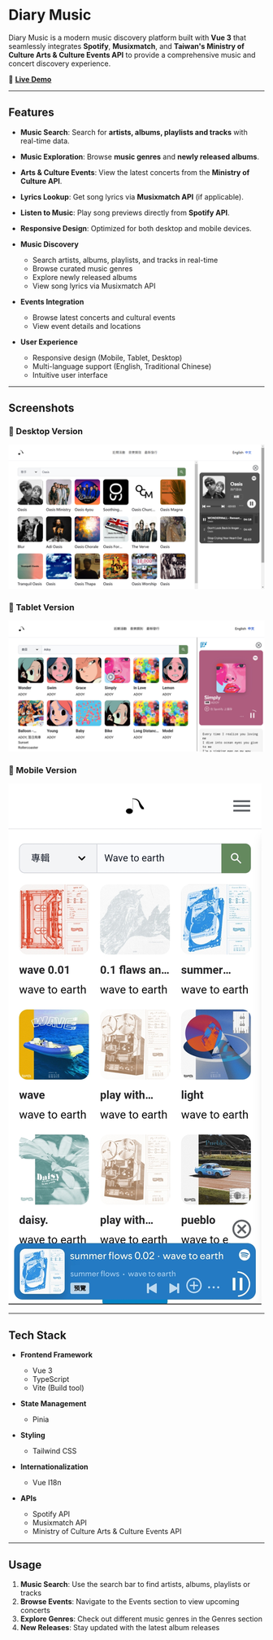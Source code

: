 # Diary Music

Diary Music is a modern music discovery platform built with **Vue 3** that seamlessly integrates **Spotify**, **Musixmatch**, and **Taiwan's Ministry of Culture Arts & Culture Events API** to provide a comprehensive music and concert discovery experience.

🔗 **[Live Demo](https://diary-music.vercel.app/)**

---

## Features

- **Music Search**: Search for **artists, albums, playlists and tracks** with real-time data.
- **Music Exploration**: Browse **music genres** and **newly released albums**.
- **Arts & Culture Events**: View the latest concerts from the **Ministry of Culture API**.
- **Lyrics Lookup**: Get song lyrics via **Musixmatch API** (if applicable).
- **Listen to Music**: Play song previews directly from **Spotify API**.
- **Responsive Design**: Optimized for both desktop and mobile devices.

- **Music Discovery**
  - Search artists, albums, playlists, and tracks in real-time
  - Browse curated music genres
  - Explore newly released albums
  - View song lyrics via Musixmatch API
- **Events Integration**
  - Browse latest concerts and cultural events
  - View event details and locations
- **User Experience**
  - Responsive design (Mobile, Tablet, Desktop)
  - Multi-language support (English, Traditional Chinese)
  - Intuitive user interface

---

## Screenshots

### 🔹 Desktop Version

![Desktop Preview](./screenshots/desktop.png)

### 🔹 Tablet Version

![Tablet Preview](./screenshots/tablet.png)

### 🔹 Mobile Version

![Mobile Preview](./screenshots/mobile.jpg)

---

## Tech Stack

- **Frontend Framework**

  - Vue 3
  - TypeScript
  - Vite (Build tool)

- **State Management**

  - Pinia

- **Styling**

  - Tailwind CSS

- **Internationalization**

  - Vue I18n

- **APIs**
  - Spotify API
  - Musixmatch API
  - Ministry of Culture Arts & Culture Events API

---

## Usage

1. **Music Search**: Use the search bar to find artists, albums, playlists or tracks
2. **Browse Events**: Navigate to the Events section to view upcoming concerts
3. **Explore Genres**: Check out different music genres in the Genres section
4. **New Releases**: Stay updated with the latest album releases

